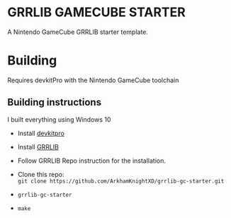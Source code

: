 # GRRLIB GAMECUBE STARTER

A Nintendo GameCube GRRLIB starter template.

# Building

Requires devkitPro with the Nintendo GameCube toolchain

## Building instructions

I built everything using Windows 10

* Install [devkitpro](https://devkitpro.org/wiki/Getting_Started#Unix-like_platforms)

* Install [GRRLIB](https://github.com/GRRLIB/GRRLIB.git)

* Follow GRRLIB Repo instruction for the installation.

* Clone this repo:  
  `git clone https://github.com/ArkhamKnightXD/grrlib-gc-starter.git`

* `grrlib-gc-starter`
* `make`